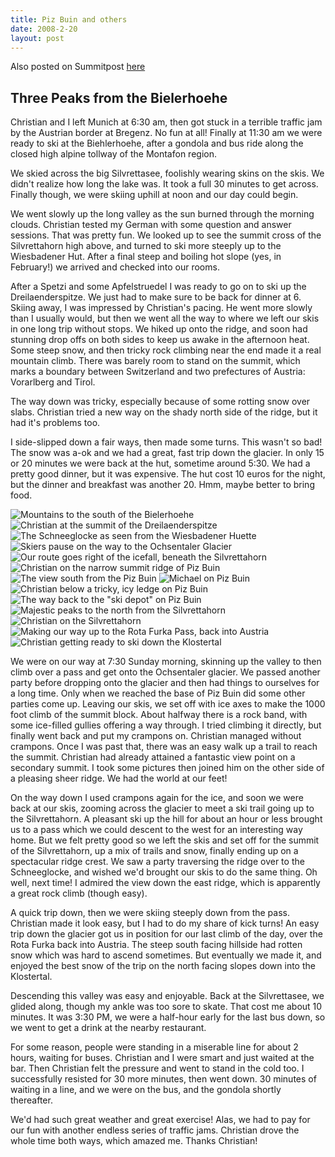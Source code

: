 ```yaml
---
title: Piz Buin and others
date: 2008-2-20
layout: post
---
```


Also posted on Summitpost [here](http://www.summitpost.org/three-peaks-from-the-bielerh-he/397018)

Three Peaks from the Bielerhoehe
-------

Christian and I left Munich at 6:30 am, then got stuck in a terrible traffic
jam by the Austrian border at Bregenz. No fun at all! Finally at 11:30 am
we were ready to ski at the Biehlerhoehe, after a gondola and bus ride along
the closed high alpine tollway of the Montafon region.

We skied across the big Silvrettasee, foolishly wearing skins on the skis. We
didn't realize how long the lake was. It took a full 30 minutes to get across.
Finally though, we were skiing uphill at noon and our day could begin.

We went slowly up the long valley as the sun burned through the morning clouds.
Christian tested my German with some question and answer sessions. That was
pretty fun. We looked up to see the summit cross of the Silvrettahorn high
above, and turned to ski more steeply up to the Wiesbadener Hut. After a final
steep and boiling hot slope (yes, in February!) we arrived and checked into our
rooms.

After a Spetzi and some Apfelstruedel I was ready to go on to ski up the
Dreilaenderspitze. We just had to make sure to be back for dinner at 6. Skiing
away, I was impressed by Christian's pacing. He went more slowly than I
usually would, but then we went all the way to where we left our skis in one
long trip without stops. We hiked up onto the ridge, and soon had stunning
drop offs on both sides to keep us awake in the afternoon heat. Some steep
snow, and then tricky rock climbing near the end made it a real mountain climb.
There was barely room to stand on the summit, which marks a boundary between
Switzerland and two prefectures of Austria: Vorarlberg and Tirol.

The way down was tricky, especially because of some rotting snow over slabs.
Christian tried a new way on the shady north side of the ridge, but it had it's
problems too.
 
I side-slipped down a fair ways, then made some turns. This wasn't so bad! The
snow was a-ok and we had a great, fast trip down the glacier. In only 15 or 20
minutes we were back at the hut, sometime around 5:30. We had a pretty good
dinner, but it was expensive. The hut cost 10 euros for the night, but the
dinner and breakfast was another 20. Hmm, maybe better to bring food.

![Mountains to the south of the Bielerhoehe](images/articles/trips/2008/pizbuin-1.jpg)
![Christian at the summit of the Dreilaenderspitze](images/articles/trips/2008/pizbuin-2.jpg)
![The Schneeglocke as seen from the Wiesbadener Huette](images/articles/trips/2008/pizbuin-3.jpg)
![Skiers pause on the way to the Ochsentaler Glacier](images/articles/trips/2008/pizbuin-4.jpg)
![Our route goes right of the icefall, beneath the Silvrettahorn](images/articles/trips/2008/pizbuin-5.jpg)
![Christian on the narrow summit ridge of Piz Buin](images/articles/trips/2008/pizbuin-6.jpg)
![The view south from the Piz Buin](images/articles/trips/2008/pizbuin-7.jpg)
![Michael on Piz Buin](images/articles/trips/2008/pizbuin-8.jpg)
![Christian below a tricky, icy ledge on Piz Buin](images/articles/trips/2008/pizbuin-9.jpg)
![The way back to the "ski depot" on Piz Buin](images/articles/trips/2008/pizbuin-10.jpg)
![Majestic peaks to the north from the Silvrettahorn](images/articles/trips/2008/pizbuin-11.jpg)
![Christian on the Silvrettahorn](images/articles/trips/2008/pizbuin-12.jpg)
![Making our way up to the Rota Furka Pass, back into Austria](images/articles/trips/2008/pizbuin-13.jpg)
![Christian getting ready to ski down the Klostertal](images/articles/trips/2008/pizbuin-14.jpg)


We were on our way at 7:30 Sunday morning, skinning up the valley to then
climb over a pass and get onto the Ochsentaler glacier. We passed another
party before dropping onto the glacier and then had things to ourselves
for a long time. Only when we reached the base of Piz Buin did some other
parties come up. Leaving our skis, we set off with ice axes to make the 1000
foot climb of the summit block. About halfway there is a rock band, with
some ice-filled gullies offering a way through. I tried climbing it
directly, but finally went back and put my crampons on. Christian managed
without crampons. Once I was past that, there was an easy walk up a trail to
reach the summit. Christian had already attained a fantastic view point on a
secondary summit. I took some pictures then joined him on the other side of
a pleasing sheer ridge. We had the world at our feet!

On the way down I used crampons again for the ice, and soon we were back at
our skis, zooming across the glacier to meet a ski trail going up to the
Silvrettahorn. A pleasant ski up the hill for about an hour or less brought
us to a pass which we could descent to the west for an interesting way
home. But we felt pretty good so we left the skis and set off for the
summit of the Silvrettahorn, up a mix of trails and snow, finally ending up
on a spectacular ridge crest. We saw a party traversing the ridge over to
the Schneeglocke, and wished we'd brought our skis to do the same thing.
Oh well, next time! I admired the view down the east ridge, which is
apparently a great rock climb (though easy).

A quick trip down, then we were skiing steeply down from the pass. Christian
made it look easy, but I had to do my share of kick turns! An easy trip down
the glacier got us in position for our last climb of the day, over the Rota
Furka back into Austria. The steep south facing hillside had rotten snow
which was hard to ascend sometimes. But eventually we made it, and enjoyed
the best snow of the trip on the north facing slopes down into the Klostertal.

Descending this valley was easy and enjoyable. Back at the Silvrettasee, we
glided along, though my ankle was too sore to skate. That cost me about 10
minutes. It was 3:30 PM, we were a half-hour early for the last bus down,
so we went to get a drink at the nearby restaurant.

For some reason, people were standing in a miserable line for about 2 hours,
waiting for buses. Christian and I were smart and just waited at the bar.
Then Christian felt the pressure and went to stand in the cold too. I
successfully resisted for 30 more minutes, then went down. 30 minutes of
waiting in a line, and we were on the bus, and the gondola shortly thereafter.

We'd had such great weather and great exercise! Alas, we had to pay for our
fun with another endless series of traffic jams. Christian drove the whole
time both ways, which amazed me. Thanks Christian!

